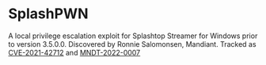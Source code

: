 # SplashPWN
A local privilege escalation exploit for Splashtop Streamer for Windows prior to version 3.5.0.0. Discovered by Ronnie Salomonsen, Mandiant. Tracked as [CVE-2021-42712](https://nvd.nist.gov/vuln/detail/CVE-2021-42712) and [MNDT-2022-0007](https://github.com/mandiant/Vulnerability-Disclosures/blob/master/2022/MNDT-2022-0007/MNDT-2022-0007.md)
